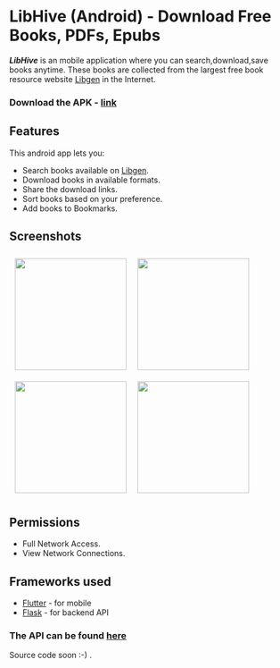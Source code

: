 # LibHive (Android) - Download Free Books, PDFs, Epubs

***LibHive*** is an mobile application where you can search,download,save books anytime. These books are collected from the largest free book resource website [Libgen](http://libgen.rs/) in the Internet. 
### Download the APK - [link](https://github.com/abi-raj/LibHive-Mobile-App/blob/main/LibHive.apk)
## Features

This android app lets you:
- Search books available on [Libgen](http://libgen.rs/).
- Download books in available formats.
- Share the download links.
- Sort books based on your preference.
- Add books to Bookmarks.


## Screenshots

<img src="https://user-images.githubusercontent.com/57340523/127256130-9a9da8df-a64d-43b4-bc60-da03fb84f3f8.png" 
width="200" align="left" hspace="10" vspace="10">
<img src="https://user-images.githubusercontent.com/57340523/127256185-d5ef8b7f-536a-43b7-9010-24e6180c7e9c.png" 
width="200" align="left" hspace="10" vspace="10">
    
<img src="https://user-images.githubusercontent.com/57340523/127256299-ab67195d-a63d-4e84-86cd-40fffaa6541c.png" width="200" align="left" hspace="10" vspace="10">
<img src="https://user-images.githubusercontent.com/57340523/127256381-1cb412b9-8077-4e28-9021-f4d74d3f12fe.png" 
width="200" align="center" hspace="10" vspace="10">


## Permissions

- Full Network Access.
- View Network Connections.

## Frameworks used
- [Flutter](https://flutter.dev/) - for mobile
- [Flask](https://flask.palletsprojects.com/en/2.0.x/) - for backend API <br>
### The API can be found [here](https://github.com/abi-raj/Libgen-API)
Source code soon :-) .


